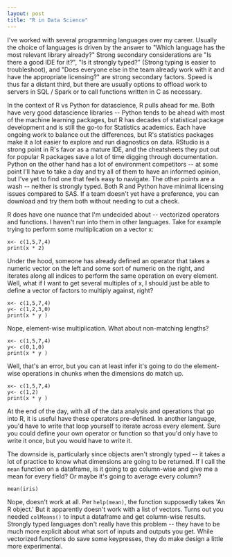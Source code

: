 ```yaml
---
layout: post
title: "R in Data Science"
---
```


  I've worked with several programming languages over my career.  Usually the choice of languages is driven by the answer to "Which language has the most relevant library already?"  Strong secondary considerations are "Is there a good IDE for it?", "Is it strongly typed?" (Strong typing is easier to troubleshoot), and "Does everyone else in the team already work with it and have the appropriate licensing?" are strong secondary factors.  Speed is thus far a distant third, but there are usually options to offload work to servers in SQL / Spark or to call functions written in C as necessary.

  In the context of R vs Python for datascience, R pulls ahead for me. Both have very good datascience libraries -- Python tends to be ahead with most of the machine learning packages, but R has decades of statistical package development and is still the go-to for Statistics academics.  Each have ongoing work to balance out the differences, but R's statistics packages make it a lot easier to explore and run diagnostics on data.  RStudio is a strong point in R's favor as a mature IDE, and the cheatsheets they put out for popular R packages save a lot of time digging through documentation.   Python on the other hand has a lot of environment competitors -- at some point I'll have to take a day and try all of them to have an informed opinion, but I've yet to find one that feels easy to navigate. The other points are a wash -- neither is strongly typed.  Both R and Python have minimal licensing issues compared to SAS. If a team doesn't yet have a preference, you can download and try them both without needing to cut a check.  

  R does have one nuance that I'm undecided about -- vectorized operators and functions.  I haven't run into them in other languages.  Take for example trying to perform some multiplication on a vector x:  
```{r Vectorized 0}
x<- c(1,5,7,4)
print(x * 2)
```  
  Under the hood, someone has already defined an operator that takes a numeric vector on the left and some sort of numeric on the right, and iterates along all indices to perform the same operation on every element.  Well, what if I want to get several multiples of x, I should just be able to define a vector of factors to multiply against, right?

```{r Vectorized 1}
x<- c(1,5,7,4)
y<- c(1,2,3,0)
print(x * y )
```  
Nope, element-wise multiplication.  What about non-matching lengths?

```{r Vectorized 2}
x<- c(1,5,7,4)
y<- c(0,1,0)
print(x * y )
```  
Well, that's an error, but you can at least infer it's going to do the element-wise operations in chunks when the dimensions do match up.

```{r Vectorized 3}
x<- c(1,5,7,4)
y<- c(1,2)
print(x * y )
```  
  At the end of the day, with all of the data analysis and operations that go into R, it is useful have these operators pre-defined.  In another language, you'd have to write that loop yourself to iterate across every element.  Sure you could define your own operator or function so that you'd only have to write it once, but you would have to write it.  
  
  The downside is, particularly since objects aren't strongly typed -- it takes a lot of practice to know what dimensions are going to be returned.  If I call the `mean` function on a dataframe, is it going to go column-wise and give me a mean for every field? Or maybe it's going to average every column?
```{r Shape1}
mean(iris)
```
  Nope, doesn't work at all.  Per `help(mean)`, the function supposedly takes 'An R object.' But it apparently doesn't work with a list of vectors.  Turns out you needed `colMeans()` to input a dataframe and get column-wise results.  Strongly typed languages don't really have this problem -- they have to be much more explicit about what sort of inputs and outputs you get.  While vectorized functions do save some keypresses, they do make design a little more experimental.
